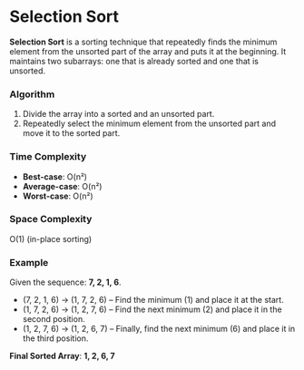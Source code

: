# Selection Sort

**Selection Sort** is a sorting technique that repeatedly finds the minimum element from the unsorted part of the array and puts it at the beginning. It maintains two subarrays: one that is already sorted and one that is unsorted.

### Algorithm

1. Divide the array into a sorted and an unsorted part.
2. Repeatedly select the minimum element from the unsorted part and move it to the sorted part.

### Time Complexity

- **Best-case**: O(n²)
- **Average-case**: O(n²)
- **Worst-case**: O(n²)

### Space Complexity
O(1) (in-place sorting)

### Example

Given the sequence: **7, 2, 1, 6**.

- (7, 2, 1, 6) → (1, 7, 2, 6) – Find the minimum (1) and place it at the start.
- (1, 7, 2, 6) → (1, 2, 7, 6) – Find the next minimum (2) and place it in the second position.
- (1, 2, 7, 6) → (1, 2, 6, 7) – Finally, find the next minimum (6) and place it in the third position.

**Final Sorted Array**: **1, 2, 6, 7**
